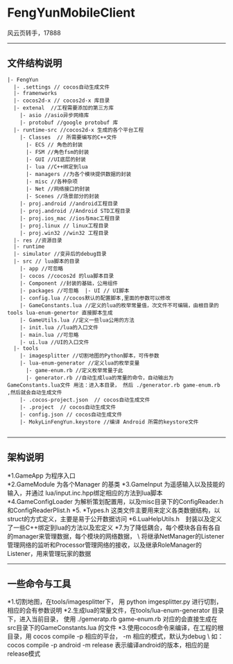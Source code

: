 # FengYunMobileClient
风云页转手，17888

-----------------------------
文件结构说明
-----------------------------
```
|- FengYun 
  |- .settings // cocos自动生成文件  
  |- framenworks   
  |- cocos2d-x // cocos2d-x 库目录   
  |- extenal  //工程需要添加的第三方库    
    |- asio //asio异步网络库     
    |- protobuf //google protobuf 库   
  |- runtime-src //cocos2d-x 生成的各个平台工程    
    |- Classes  // 所需要编写的C++文件     
      |- ECS // 角色的封装     
      |- FSM //角色fsm的封装     
      |- GUI //UI底层的封装     
      |- lua //C++绑定到lua     
      |- managers //为各个模块提供数据的封装     
      |- misc //各种杂项      
      |- Net //网络接口的封装     
      |- Scenes //场景部分的封装    
    |- proj.android //android工程目录    
    |- proj.android //Android STD工程目录    
    |- proj.ios_mac //ios与mac工程目录    
    |- proj.linux // linux工程目录    
    |- proj.win32 //win32 工程目录  
  |- res //资源目录  
  |- runtime   
  |- simulator //变异后的debug目录  
  |- src // lua脚本的目录   
    |- app //可忽略   
    |- cocos //cocos2d 的lua脚本目录   
    |- Component //封装的基础，公用组件   
    |- packages //可忽略  |- UI // UI脚本  
    |- config.lua //cocos默认的配置脚本,里面的参数可以修改  
    |- GameConstants.lua //定义的lua的枚举常量值，次文件不可编辑，由根目录的tools lua-enum-genertor 直接脚本生成  
    |- GameUtils.lua //定义一些lua公用的方法  
    |- init.lua //lua的入口文件   
    |- main.lua //可忽略   
    |- ui.lua //UI的入口文件  
  |- tools   
    |- imagesplitter //切割地图的Python脚本，可传参数   
    |- lua-enum-generator //定义lua的枚举变量    
      |- game-enum.rb //定义枚举常量于此    
      |- generator.rb //自动生成lua的常量的命令，自动输出为GameConstants.lua文件 用法：进入本目录， 然后 ./generator.rb game-enum.rb ,然后就会自动生成文件  
    |- .cocos-project.json  // cocos自动生成文件  
    |- .project  // cocos自动生成文件  
    |- config.json // cocos自动生成文件  
    |- MokyLinFengYun.keystore //编译 Android 所需的keystore文件 
    
```
-----------------------------------
架构说明
-----------------------------------
*1.GameApp 为程序入口  
*2.GameModule 为各个Manager 的基类 
*3.GameInput 为遥感输入以及技能的输入，并通过 lua/input.inc.hpp绑定相应的方法到lua脚本 
*4.GameConfigLoader 为解析策划配置用，以及misc目录下的ConfigReader.h和ConfigReaderPlist.h 
*5. *Types.h 这类文件主要用来定义各类数据结构，以struct的方式定义，主要是易于公开数据访问 
*6.LuaHelpUtils.h　封装以及定义了一些C++绑定到lua的方法以及宏定义 
*7.为了降低耦合，每个模块各自有各自的manager来管理数据，每个模块的网络数据， \ 
    将继承NetManager的Listener管理网络的监听和Processor管理网络的接收，以及继承RoleManager的Listener，用来管理玩家的数据 



----------------------------------
一些命令与工具
----------------------------------
*1.切割地图，在tools/imagesplitter下， 用 python imgesplitter.py 进行切割，相应的会有参数说明 
*2.生成lua的常量文件，在tools/lua-enum-generator 目录下，进入当前目录， 使用 ./gemeratp.rb game-enum.rb  对应的会直接生成在src目录下的GameConstants.lua 的文件 
*3.使用cocos命令来编译，在工程的根目录，用 cocos compile -p 相应的平台， -m 相应的模式，默认为debug \ 
    如：cocos compile -p android -m release 表示编译android的版本，相应的是release模式 